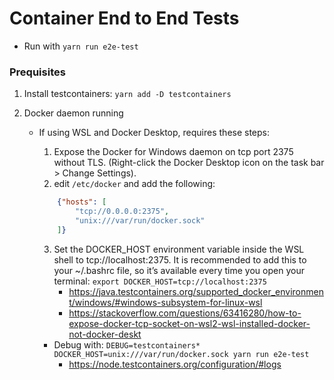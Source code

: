 # Container End to End Tests

- Run with `yarn run e2e-test`

### Prequisites

1. Install testcontainers: `yarn add -D testcontainers`

2. Docker daemon running
    - If using WSL and Docker Desktop, requires these steps:
        1. Expose the Docker for Windows daemon on tcp port 2375 without TLS.
    (Right-click the Docker Desktop icon on the task bar > Change Settings).
        2. edit `/etc/docker` and add the following:
        ```json
            {"hosts": [
                "tcp://0.0.0.0:2375",
                "unix:///var/run/docker.sock"
            ]}
        ```

        3. Set the DOCKER_HOST environment variable inside the WSL shell to tcp://localhost:2375. It is recommended to add this to your ~/.bashrc file, so it’s available every time you open your terminal: `export DOCKER_HOST=tcp://localhost:2375`
            - https://java.testcontainers.org/supported_docker_environment/windows/#windows-subsystem-for-linux-wsl
            - https://stackoverflow.com/questions/63416280/how-to-expose-docker-tcp-socket-on-wsl2-wsl-installed-docker-not-docker-deskt
        - Debug with: `DEBUG=testcontainers* DOCKER_HOST=unix:///var/run/docker.sock yarn run e2e-test`
            - https://node.testcontainers.org/configuration/#logs
